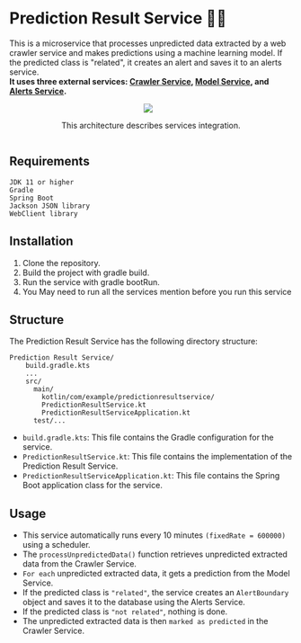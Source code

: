 # Prediction Result Service 🎯🔮
This is a microservice that processes unpredicted data extracted by a web crawler service and makes predictions using a machine learning model. If the predicted class is "related", it creates an alert and saves it to an alerts service.  
**It uses three external services: [Crawler Service](../ReactiveWebCrawlerService/README.md), [Model Service](../TrainModelService/README.md), and [Alerts Service](../ReactiveAlertsManagementService/README.md).**
<div align="center">
    <div style="display: flex; flex-direction: row; justify-content: center; align-items: stretch;">
        <div style="display: flex; flex-direction: column; justify-content: center; align-items: center;">
            <img src="https://drive.google.com/uc?export=§view&id=1FUY8lp1OvOW4j0G2ku7D2MhrEy7udV1H" style="margin-right: 10px;"/> 
            <p>This architecture describes services integration.</p>
        </div>
    </div>
</div>

## Requirements

    JDK 11 or higher
    Gradle
    Spring Boot
    Jackson JSON library
    WebClient library

## Installation

1. Clone the repository.
2. Build the project with gradle build.
3. Run the service with gradle bootRun.
4. You May need to run all the services mention before you run this service  

## Structure
The Prediction Result Service has the following directory structure:

    Prediction Result Service/
        build.gradle.kts
        ...
        src/
          main/
            kotlin/com/example/predictionresultservice/
            PredictionResultService.kt
            PredictionResultServiceApplication.kt 
          test/...
* `build.gradle.kts`: This file contains the Gradle configuration for the service.
* `PredictionResultService.kt`: This file contains the implementation of the Prediction Result Service.
* `PredictionResultServiceApplication.kt`: This file contains the Spring Boot application class for the service.

## Usage

* This service automatically runs every 10 minutes 
  `(fixedRate = 600000)` using a scheduler.
* The `processUnpredictedData()` function retrieves unpredicted extracted data from the Crawler Service.
* `For each` unpredicted extracted data, it gets a prediction from the Model Service.
* If the predicted class is `"related"`, the service creates an `AlertBoundary` object and saves it to the database using the Alerts Service.
* If the predicted class is `"not related"`, nothing is done.
* The unpredicted extracted data is then `marked as predicted` in the Crawler Service.